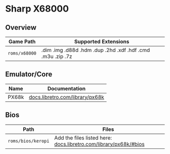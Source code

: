 # Sharp X68000

## Overview

| Game Path | Supported Extensions |
| --- | --- |
| `roms/x68000` | .dim .img .d88d .hdm .dup .2hd .xdf .hdf .cmd .m3u .zip .7z |

## Emulator/Core

| Name | Documentation |
| --- | --- |
| PX68k | [docs.libretro.com/library/px68k](https://docs.libretro.com/library/px68k/) |

## Bios

| Path | Files |
| -- | -- |
| `roms/bios/keropi` | Add the files listed here: [docs.libretro.com/library/px68k/#bios](https://docs.libretro.com/library/px68k/#bios) |